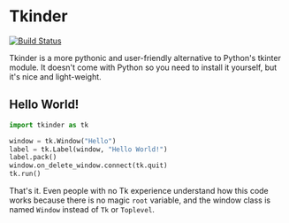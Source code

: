 # Tkinder

[![Build Status](https://travis-ci.org/Akuli/tkinder.svg?branch=master)](https://travis-ci.org/Akuli/tkinder)

Tkinder is a more pythonic and user-friendly alternative to Python's
tkinter module. It doesn't come with Python so you need to install it
yourself, but it's nice and light-weight.

## Hello World!

```python
import tkinder as tk

window = tk.Window("Hello")
label = tk.Label(window, "Hello World!")
label.pack()
window.on_delete_window.connect(tk.quit)
tk.run()
```

That's it. Even people with no Tk experience understand how this code
works because there is no magic `root` variable, and the window class is
named `Window` instead of `Tk` or `Toplevel`.
